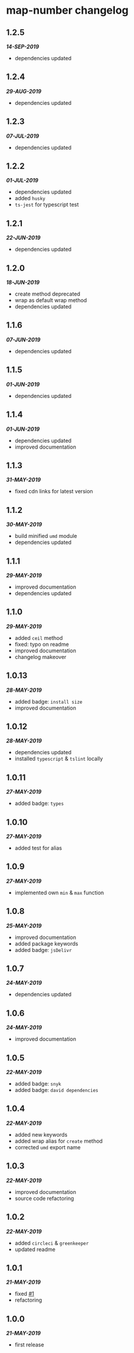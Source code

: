 # map-number changelog

## 1.2.5

***14-SEP-2019***

* dependencies updated

## 1.2.4

***29-AUG-2019***

* dependencies updated

## 1.2.3

***07-JUL-2019***

* dependencies updated

## 1.2.2

***01-JUL-2019***

* dependencies updated
* added `husky`
* `ts-jest` for typescript test

## 1.2.1

***22-JUN-2019***

* dependencies updated

## 1.2.0

***18-JUN-2019***

* create method deprecated
* wrap as default wrap method
* dependencies updated

## 1.1.6

***07-JUN-2019***

* dependencies updated

## 1.1.5

***01-JUN-2019***

* dependencies updated

## 1.1.4

***01-JUN-2019***

* dependencies updated
* improved documentation

## 1.1.3

***31-MAY-2019***

* fixed cdn links for latest version

## 1.1.2

***30-MAY-2019***

* build minified `umd` module
* dependencies updated

## 1.1.1

***29-MAY-2019***

* improved documentation
* dependencies updated

## 1.1.0

***29-MAY-2019***

* added `ceil` method
* fixed: typo on readme
* improved documentation
* changelog makeover

## 1.0.13

***28-MAY-2019***

* added badge: `install size`
* improved documentation

## 1.0.12

***28-MAY-2019***

* dependencies updated
* installed `typescript` & `tslint` locally

## 1.0.11

***27-MAY-2019***

* added badge: `types`

## 1.0.10

***27-MAY-2019***

* added test for alias

## 1.0.9

***27-MAY-2019***

* implemented own `min` & `max` function

## 1.0.8

***25-MAY-2019***

* improved documentation
* added package keywords
* added badge: `jsDelivr`

## 1.0.7

***24-MAY-2019***

* dependencies updated

## 1.0.6

***24-MAY-2019***

* improved documentation

## 1.0.5

***22-MAY-2019***

* added badge: `snyk`
* added badge: `david dependencies`

## 1.0.4

***22-MAY-2019***

* added new keywords
* added wrap alias for `create` method
* corrected `umd` export name

## 1.0.3

***22-MAY-2019***

* improved documentation
* source code refactoring

## 1.0.2

***22-MAY-2019***

* added `circleci` & `greenkeeper`
* updated readme

## 1.0.1

***21-MAY-2019***

* fixed [#1](https://github.com/manferlo81/map-number/issues/1)
* refactoring

## 1.0.0

***21-MAY-2019***

* first release
